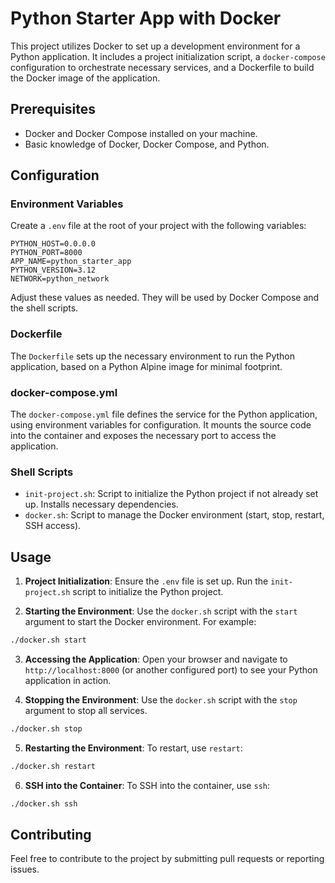 # Python Starter App with Docker

This project utilizes Docker to set up a development environment for a Python application. It includes a project initialization script, a `docker-compose` configuration to orchestrate necessary services, and a Dockerfile to build the Docker image of the application.

## Prerequisites

- Docker and Docker Compose installed on your machine.
- Basic knowledge of Docker, Docker Compose, and Python.

## Configuration

### Environment Variables

Create a `.env` file at the root of your project with the following variables:

```env
PYTHON_HOST=0.0.0.0
PYTHON_PORT=8000
APP_NAME=python_starter_app
PYTHON_VERSION=3.12
NETWORK=python_network
```

Adjust these values as needed. They will be used by Docker Compose and the shell scripts.

### Dockerfile

The `Dockerfile` sets up the necessary environment to run the Python application, based on a Python Alpine image for minimal footprint.

### docker-compose.yml

The `docker-compose.yml` file defines the service for the Python application, using environment variables for configuration. It mounts the source code into the container and exposes the necessary port to access the application.

### Shell Scripts

- `init-project.sh`: Script to initialize the Python project if not already set up. Installs necessary dependencies.
- `docker.sh`: Script to manage the Docker environment (start, stop, restart, SSH access).

## Usage

1. **Project Initialization**: Ensure the `.env` file is set up. Run the `init-project.sh` script to initialize the Python project.

2. **Starting the Environment**: Use the `docker.sh` script with the `start` argument to start the Docker environment. For example:

```sh
./docker.sh start
```

3. **Accessing the Application**: Open your browser and navigate to `http://localhost:8000` (or another configured port) to see your Python application in action.

4. **Stopping the Environment**: Use the `docker.sh` script with the `stop` argument to stop all services.

```sh
./docker.sh stop
```

5. **Restarting the Environment**: To restart, use `restart`:

```sh
./docker.sh restart
```

6. **SSH into the Container**: To SSH into the container, use `ssh`:

```sh
./docker.sh ssh
```

## Contributing

Feel free to contribute to the project by submitting pull requests or reporting issues.
